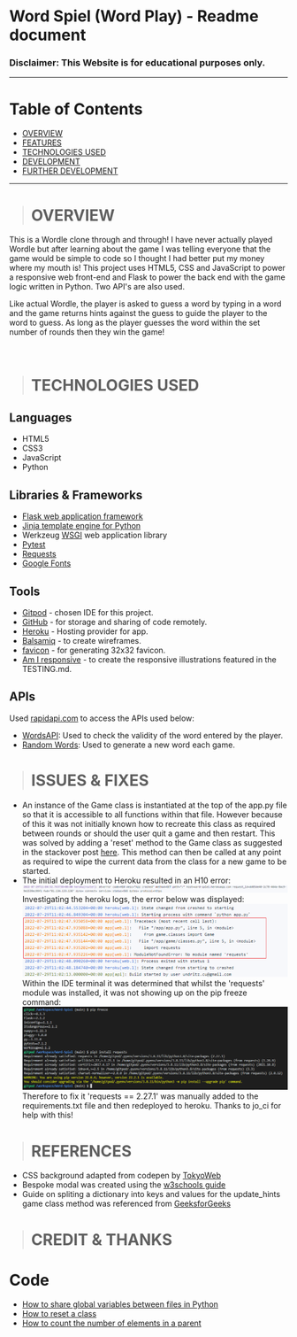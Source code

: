 # Word Spiel (Word Play) - Readme document

<!-- <p align="center">
  <img src="assets/readme/readme_game-title.png" alt="Game title screen grab from main menu">
</p> -->

<!-- ### Website can be viewed here: https://c-undritz.github.io/Pattern-Spiel/
### Project GitHub site: https://github.com/C-Undritz/Pattern-Spiel -->

### **Disclaimer: This Website is for educational purposes only.**

---
# Table of Contents
* [OVERVIEW](#overview)
* [FEATURES](#features)
* [TECHNOLOGIES USED](#technologies-used)
* [DEVELOPMENT](#development)
* [FURTHER DEVELOPMENT](#further-development)

---
># **OVERVIEW**
This is a Wordle clone through and through!  I have never actually played Wordle but after learning about the game I was telling everyone that the game would be simple to code so I thought I had better put my money where my mouth is!  This project uses HTML5, CSS and JavaScript to power a responsive web front-end and Flask to power the back end with the game logic written in Python.  Two API's are also used.  

Like actual Wordle, the player is asked to guess a word by typing in a word and the game returns hints against the guess to guide the player to the word to guess.  As long as the player guesses the word within the set number of rounds then they win the game!

<br>

># **TECHNOLOGIES USED**

## Languages
* HTML5
* CSS3
* JavaScript 
* Python

## Libraries & Frameworks
* [Flask web application framework](https://flask.palletsprojects.com/en/2.0.x/)
* [Jinja template engine for Python](https://jinja.palletsprojects.com/en/3.0.x/)
* Werkzeug [WSGI](https://wsgi.readthedocs.io/en/latest/) web application library
* [Pytest](https://docs.pytest.org/en/7.1.x/)
* [Requests](https://pypi.org/project/requests/)
* [Google Fonts](https://fonts.google.com/)

## Tools
* [Gitpod](https://www.gitpod.io/) - chosen IDE for this project.
* [GitHub](https://github.com) - for storage and sharing of code remotely.
* [Heroku](https://www.heroku.com/) - Hosting provider for app.
* [Balsamiq](https://balsamiq.com/) - to create wireframes.
* [favicon](https://favicon.io/) - for generating 32x32 favicon.
* [Am I responsive](http://ami.responsivedesign.is/) - to create the responsive illustrations featured in the TESTING.md.

## APIs
Used [rapidapi.com](https://rapidapi.com/hub) to access the APIs used below:

- [WordsAPI](https://rapidapi.com/dpventures/api/wordsapi/): Used to check the validity of the word entered by the player.
- [Random Words](https://rapidapi.com/sheharyar566/api/random-words5/): Used to generate a new word each game.

># **ISSUES & FIXES**
- An instance of the Game class is instantiated at the top of the app.py file so that it is accessible to all functions within that file.  However because of this it was not initially known how to recreate this class as required between rounds or should the user quit a game and then restart.  This was solved by adding a 'reset' method to the Game class as suggested in the stackover post [here](https://stackoverflow.com/questions/45798899/preferred-way-of-resetting-a-class-in-python).  This method can then be called at any point as required to wipe the current data from the class for a new game to be started.
- The initial deployment to Heroku resulted in an H10 error:
![database_schema](assets/readme/heroku_H10_error.png)  
Investigating the heroku logs, the error below was displayed:  
![database_schema](assets/readme/heroku_no-module-found.png)  
Within the IDE terminal it was determined that whilst the 'requests' module was installed, it was not showing up on the pip freeze command:  
![database_schema](assets/readme/requests_pip-state.png)  
Therefore to fix it 'requests == 2.27.1' was manually added to the requirements.txt file and then redeployed to heroku.  Thanks to jo_ci for help with this!

># **REFERENCES**
- CSS background adapted from codepen by [TokyoWeb](https://codepen.io/tokyoweb/pen/ZjdYVj)
- Bespoke modal was created using the [w3schools guide](https://www.w3schools.com/howto/howto_css_modals.asp) 
- Guide on spliting a dictionary into keys and values for the update_hints game class method was referenced from [GeeksforGeeks](https://www.geeksforgeeks.org/python-split-dictionary-keys-and-values-into-separate-lists/)


># **CREDIT & THANKS**
# Code
- [How to share global variables between files in Python](https://instructobit.com/tutorial/108/How-to-share-global-variables-between-files-in-Python)
- [How to reset a class](https://stackoverflow.com/questions/45798899/preferred-way-of-resetting-a-class-in-python)
- [How to count the number of elements in a parent](https://www.geeksforgeeks.org/html-dom-childelementcount-property/)


